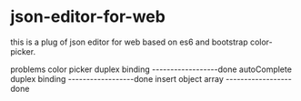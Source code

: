 # json-editor-for-web
this is a plug of json editor for web based on es6 and bootstrap color-picker.

problems 
  color picker duplex binding ------------------done
  autoComplete duplex binding ------------------done
  insert object array  ------------------done

